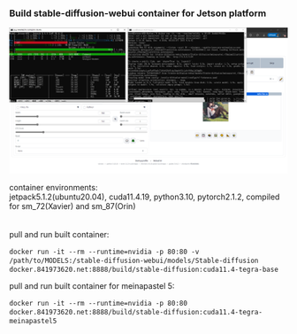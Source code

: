 ### Build stable-diffusion-webui container for Jetson platform

![IMG](./IMG.png)

container environments:<br>
jetpack5.1.2(ubuntu20.04), cuda11.4.19, python3.10, pytorch2.1.2, compiled for sm_72(Xavier) and sm_87(Orin)
<br><br><br>
pull and run built container:
```
docker run -it --rm --runtime=nvidia -p 80:80 -v /path/to/MODELS:/stable-diffusion-webui/models/Stable-diffusion docker.841973620.net:8888/build/stable-diffusion:cuda11.4-tegra-base
```

pull and run built container for meinapastel 5:
```
docker run -it --rm --runtime=nvidia -p 80:80 docker.841973620.net:8888/build/stable-diffusion:cuda11.4-tegra-meinapastel5
```
